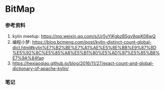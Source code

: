 # BitMap
### 参考资料
1. kylin meetup: https://mp.weixin.qq.com/s/Ur5yYiKgbzB5gv9qpK08wQ
2. 编程小梦: https://blog.bcmeng.com/post/kylin-distinct-count-global-dict.html#kylin%E7%B2%BE%E7%A1%AE%E5%8E%BB%E9%87%8D%E5%92%8C%E5%85%A8%E5%B1%80%E5%AD%97%E5%85%B8%E7%9A%84faq
3. https://hexiaoqiao.github.io/blog/2016/11/27/exact-count-and-global-dictionary-of-apache-kylin/
### 笔记